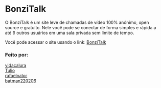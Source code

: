 # BonziTalk

O BonziTalk é um site leve de chamadas de vídeo 100% anônimo, open source e gratuito.
Nele você pode se conectar de forma simples e rápida a até 9 outros usuários em uma sala
privada sem limite de tempo.


Você pode acessar o site usando o link: <a href="https://ec2-18-231-163-188.sa-east-1.compute.amazonaws.com/"> BonziTalk </a>

### Feito por:

<a href="https://github.com/vidacalura"> vidacalura </a> <br>
<a href="https://github.com/TulioTheGreat"> Tulio </a> <br>
<a href="https://github.com/rafaelnator"> rafaelnator </a> <br>
<a href="https://github.com/Vinicius-Chaves22"> batman220206 </a>